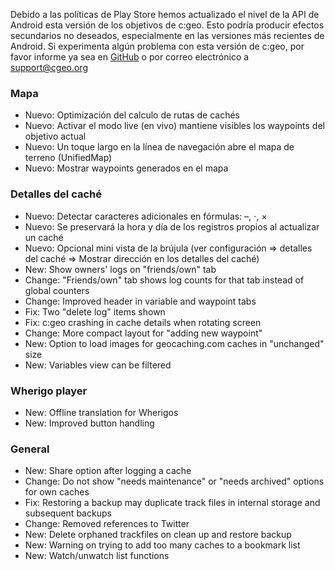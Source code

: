 Debido a las políticas de Play Store hemos actualizado el nivel de la API de Android esta versión de los objetivos de c:geo. Esto podría producir efectos secundarios no deseados, especialmente en las versiones más recientes de Android. Si experimenta algún problema con esta versión de c:geo, por favor informe ya sea en [GitHub](https://github.com/cgeo/cgeo) o por correo electrónico a [support@cgeo.org](mailto:support@cgeo.org)

### Mapa
- Nuevo: Optimización del calculo de rutas de cachés
- Nuevo: Activar el modo live (en vivo) mantiene visibles los waypoints del objetivo actual
- Nuevo: Un toque largo en la línea de navegación abre el mapa de terreno (UnifiedMap)
- Nuevo: Mostrar waypoints generados en el mapa

### Detalles del caché
- Nuevo: Detectar caracteres adicionales en fórmulas: –, ⋅, ×
- Nuevo: Se preservará la hora y día de los registros propios al actualizar un caché
- Nuevo: Opcional mini vista de la brújula (ver configuración => detalles del caché => Mostrar dirección en los detalles del caché)
- New: Show owners' logs on "friends/own" tab
- Change: "Friends/own" tab shows log counts for that tab instead of global counters
- Change: Improved header in variable and waypoint tabs
- Fix: Two "delete log" items shown
- Fix: c:geo crashing in cache details when rotating screen
- Change: More compact layout for "adding new waypoint"
- New: Option to load images for geocaching.com caches in "unchanged" size
- New: Variables view can be filtered

### Wherigo player
- New: Offline translation for Wherigos
- New: Improved button handling

### General
- New: Share option after logging a cache
- Change: Do not show "needs maintenance" or "needs archived" options for own caches
- Fix: Restoring a backup may duplicate track files in internal storage and subsequent backups
- Change: Removed references to Twitter
- New: Delete orphaned trackfiles on clean up and restore backup
- New: Warning on trying to add too many caches to a bookmark list
- New: Watch/unwatch list functions

